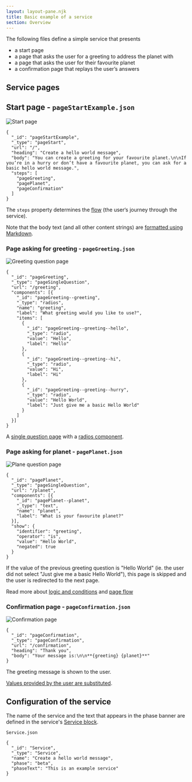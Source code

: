 ```yaml
---
layout: layout-pane.njk
title: Basic example of a service
section: Overview
---
```



The following files define a simple service that presents

- a start page
- a page that asks the user for a greeting to address the planet with
- a page that asks the user for their favourite planet
- a confirmation page that replays the user’s answers


## Service pages

## Start page - `pageStartExample.json`

![Start page](pageStart.png)

```
{
  "_id": "pageStartExample",
  "_type": "pageStart",
  "url": "/",
  "heading": "Create a hello world message",
  "body": "You can create a greeting for your favourite planet.\n\nIf you’re in a hurry or don’t have a favourite planet, you can ask for a basic hello world message.",
  "steps": [
    "pageGreeting",
    "pagePlanet",
    "pageConfirmation"
  ]
}
```

The `steps` property determines the [flow](/overview/flow) (the user‘s journey through the service).

Note that the body text (and all other content strings) are [formatted using Markdown](/overview/i18n).


### Page asking for greeting - `pageGreeting.json`

![Greeting question page](pageGreeting.png)

```
{
  "_id": "pageGreeting",
  "_type": "pageSingleQuestion",
  "url": "/greeting",
  "components": [{
    "_id": "pageGreeting--greeting",
    "_type": "radios",
    "name": "greeting",
    "label": "What greeting would you like to use?",
    "items": [
      {
        "_id": "pageGreeting--greeting--hello",
        "_type": "radio",
        "value": "Hello",
        "label": "Hello"
      },
      {
        "_id": "pageGreeting--greeting--hi",
        "_type": "radio",
        "value": "Hi",
        "label": "Hi"
      },
      {
        "_id": "pageGreeting--greeting--hurry",
        "_type": "radio",
        "value": "Hello World",
        "label": "Just give me a basic Hello World"
      }
    ]
  }]
}
```

A [single question page](/page/pageSingleQuestion) with a [radios component](/component/radios).

### Page asking for planet - `pagePlanet.json`

![Plane question page](pagePlanet.png)

```
{
  "_id": "pagePlanet",
  "_type": "pageSingleQuestion",
  "url": "/planet",
  "components": [{
    "_id": "pagePlanet--planet",
    "_type": "text",
    "name": "planet",
    "label": "What is your favourite planet?"
  }],
  "show": {
    "identifier": "greeting",
    "operator": "is",
    "value": "Hello World",
    "negated": true
  }
}
```

If the value of the previous greeting question is "Hello World" (ie. the user did not select "Just give me a basic Hello World"), this page is skipped and the user is redirected to the next page.

Read more about [logic and conditions](/overview/conditions) and [page flow](/overview/flow)



### Confirmation page - `pageConfirmation.json`

![Confirmation page](pageConfirmation.png)

```
{
  "_id": "pageConfirmation",
  "_type": "pageConfirmation",
  "url": "/confirmation",
  "heading": "Thank you",
  "body": "Your message is:\n\n**{greeting} {planet}**"
}
```

The greeting message is shown to the user.

[Values provided by the user are substituted](/overview/i18n).



## Configuration of the service

The name of the service and the text that appears in the phase banner are defined in the service's [Service block](/configuration/Service).

`Service.json`

```
{
  "_id": "Service",
  "_type": "Service",
  "name": "Create a hello world message",
  "phase": "beta",
  "phaseText": "This is an example service"
}
```
